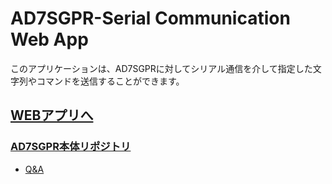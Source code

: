 # AD7SGPR-Serial Communication Web App

このアプリケーションは、AD7SGPRに対してシリアル通信を介して指定した文字列やコマンドを送信することができます。


## [WEBアプリへ](https://bit-trade-one.github.io/AD7SGPR-SCWA/)

### [AD7SGPR本体リポジトリ](https://github.com/bit-trade-one/AD7SGPR) 
 - [Q&A](https://github.com/bit-trade-one/AD7SGPR/blob/master/FAQ.md#%E3%82%B5%E3%83%B3%E3%83%97%E3%83%ABweb-app%E3%81%AB%E3%81%A4%E3%81%84%E3%81%A6)  
